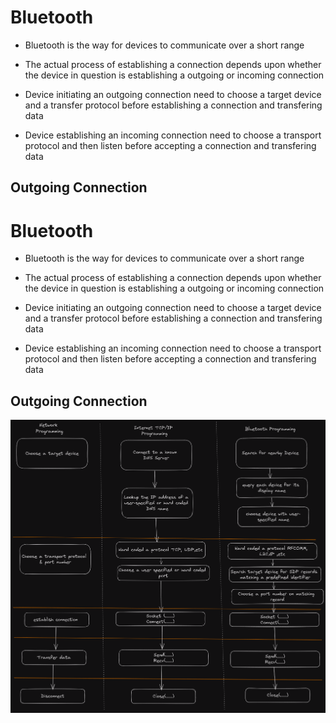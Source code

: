 # Bluetooth

* Bluetooth is the way for devices to communicate over a short range    

* The actual process of establishing a connection depends upon whether the device in question is establishing a outgoing or incoming connection 

* Device initiating an outgoing connection need to choose a target device and a transfer protocol before establishing a connection and transfering data 

* Device establishing an incoming connection need to choose a transport protocol and then listen before accepting a connection and transfering data 

## Outgoing Connection

# Bluetooth

* Bluetooth is the way for devices to communicate over a short range    

* The actual process of establishing a connection depends upon whether the device in question is establishing a outgoing or incoming connection 

* Device initiating an outgoing connection need to choose a target device and a transfer protocol before establishing a connection and transfering data 

* Device establishing an incoming connection need to choose a transport protocol and then listen before accepting a connection and transfering data 

## Outgoing Connection

![Alt text](<Bluetooth 1.png>)

